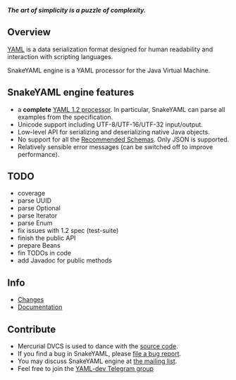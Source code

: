 ***The art of simplicity is a puzzle of complexity.***

## Overview ##
[YAML](http://yaml.org) is a data serialization format designed for human readability and interaction with scripting languages.

SnakeYAML engine is a YAML processor for the Java Virtual Machine.

## SnakeYAML engine features ##

* a **complete** [YAML 1.2 processor](http://yaml.org/spec/1.2/spec.html). In particular, SnakeYAML can parse all examples from the specification.
* Unicode support including UTF-8/UTF-16/UTF-32 input/output.
* Low-level API for serializing and deserializing native Java objects.
* No support for all the [Recommended Schemas](http://yaml.org/spec/1.2/spec.html#Schema). Only JSON is supported.
* Relatively sensible error messages (can be switched off to improve performance).

## TODO
* coverage
* parse UUID
* parse Optional
* parse Iterator
* parse Enum
* fix issues with 1.2 spec (test-suite)
* finish the public API
* prepare Beans
* fin TODOs in code 
* add Javadoc for public methods

## Info ##
 * [Changes](https://bitbucket.org/asomov/snakeyaml-engine/wiki/Changes)
 * [Documentation](https://bitbucket.org/asomov/snakeyaml-engine/wiki/Documentation)

## Contribute ##
* Mercurial DVCS is used to dance with the [source code](https://bitbucket.org/asomov/snakeyaml-engine/src).
* If you find a bug in SnakeYAML, please [file a bug report](https://bitbucket.org/asomov/snakeyaml-engine/issues?status=new&status=open).
* You may discuss SnakeYAML engine at
[the mailing list](http://groups.google.com/group/snakeyaml-core).
* Feel free to join the [YAML-dev Telegram group](https://t.me/joinchat/A6K7rhBzRfHcP-0XnTxnhA)